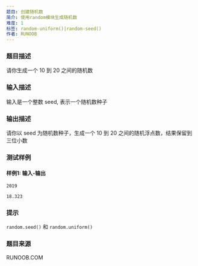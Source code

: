 ```yaml
---
题目: 创建随机数
简介: 使用random模块生成随机数
难度: 1
标签: random-uniform()|random-seed()
作者: RUNOOB
---
```


### 题目描述

请你生成一个 10 到 20 之间的随机数

### 输入描述

输入是一个整数 seed, 表示一个随机数种子

### 输出描述

请你以 seed 为随机数种子，生成一个 10 到 20 之间的随机浮点数，结果保留到三位小数

### 测试样例

#### 样例1: 输入-输出

```
2019
```

```
18.323
```

### 提示

`random.seed()` 和 `random.uniform()`

### 题目来源

RUNOOB.COM